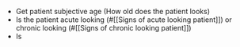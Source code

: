 - Get patient subjective age (How old does the patient looks)
- Is the patient acute looking (#[[Signs of acute looking patient]]) or chronic looking (#[[Signs of chronic looking patient]])
- Is